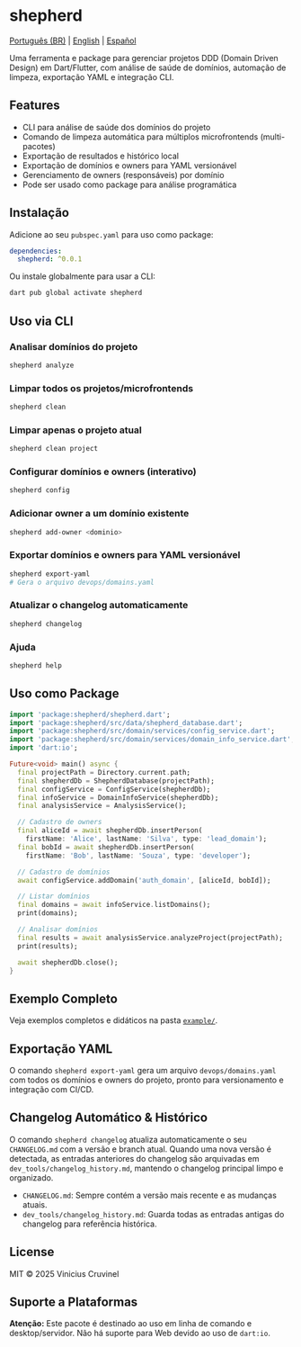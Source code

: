 # shepherd

[Português (BR)](README.pt-br.md) | [English](README.md) | [Español](README.es.md)

Uma ferramenta e package para gerenciar projetos DDD (Domain Driven Design) em Dart/Flutter, com análise de saúde de domínios, automação de limpeza, exportação YAML e integração CLI.

## Features

- CLI para análise de saúde dos domínios do projeto
- Comando de limpeza automática para múltiplos microfrontends (multi-pacotes)
- Exportação de resultados e histórico local
- Exportação de domínios e owners para YAML versionável
- Gerenciamento de owners (responsáveis) por domínio
- Pode ser usado como package para análise programática

## Instalação

Adicione ao seu `pubspec.yaml` para uso como package:

```yaml
dependencies:
  shepherd: ^0.0.1
```

Ou instale globalmente para usar a CLI:

```sh
dart pub global activate shepherd
```

## Uso via CLI

### Analisar domínios do projeto
```sh
shepherd analyze
```

### Limpar todos os projetos/microfrontends
```sh
shepherd clean
```

### Limpar apenas o projeto atual
```sh
shepherd clean project
```

### Configurar domínios e owners (interativo)
```sh
shepherd config
```

### Adicionar owner a um domínio existente
```sh
shepherd add-owner <dominio>
```

### Exportar domínios e owners para YAML versionável
```sh
shepherd export-yaml
# Gera o arquivo devops/domains.yaml
```

### Atualizar o changelog automaticamente
```sh
shepherd changelog
```

### Ajuda
```sh
shepherd help
```

## Uso como Package

```dart
import 'package:shepherd/shepherd.dart';
import 'package:shepherd/src/data/shepherd_database.dart';
import 'package:shepherd/src/domain/services/config_service.dart';
import 'package:shepherd/src/domain/services/domain_info_service.dart';
import 'dart:io';

Future<void> main() async {
  final projectPath = Directory.current.path;
  final shepherdDb = ShepherdDatabase(projectPath);
  final configService = ConfigService(shepherdDb);
  final infoService = DomainInfoService(shepherdDb);
  final analysisService = AnalysisService();

  // Cadastro de owners
  final aliceId = await shepherdDb.insertPerson(
    firstName: 'Alice', lastName: 'Silva', type: 'lead_domain');
  final bobId = await shepherdDb.insertPerson(
    firstName: 'Bob', lastName: 'Souza', type: 'developer');

  // Cadastro de domínios
  await configService.addDomain('auth_domain', [aliceId, bobId]);

  // Listar domínios
  final domains = await infoService.listDomains();
  print(domains);

  // Analisar domínios
  final results = await analysisService.analyzeProject(projectPath);
  print(results);

  await shepherdDb.close();
}
```

## Exemplo Completo

Veja exemplos completos e didáticos na pasta [`example/`](example/shepherd_example.dart).

## Exportação YAML

O comando `shepherd export-yaml` gera um arquivo `devops/domains.yaml` com todos os domínios e owners do projeto, pronto para versionamento e integração com CI/CD.

## Changelog Automático & Histórico

O comando `shepherd changelog` atualiza automaticamente o seu `CHANGELOG.md` com a versão e branch atual. Quando uma nova versão é detectada, as entradas anteriores do changelog são arquivadas em `dev_tools/changelog_history.md`, mantendo o changelog principal limpo e organizado.

- `CHANGELOG.md`: Sempre contém a versão mais recente e as mudanças atuais.
- `dev_tools/changelog_history.md`: Guarda todas as entradas antigas do changelog para referência histórica.

## License

MIT © 2025 Vinicius Cruvinel

## Suporte a Plataformas

**Atenção:** Este pacote é destinado ao uso em linha de comando e desktop/servidor. Não há suporte para Web devido ao uso de `dart:io`.
